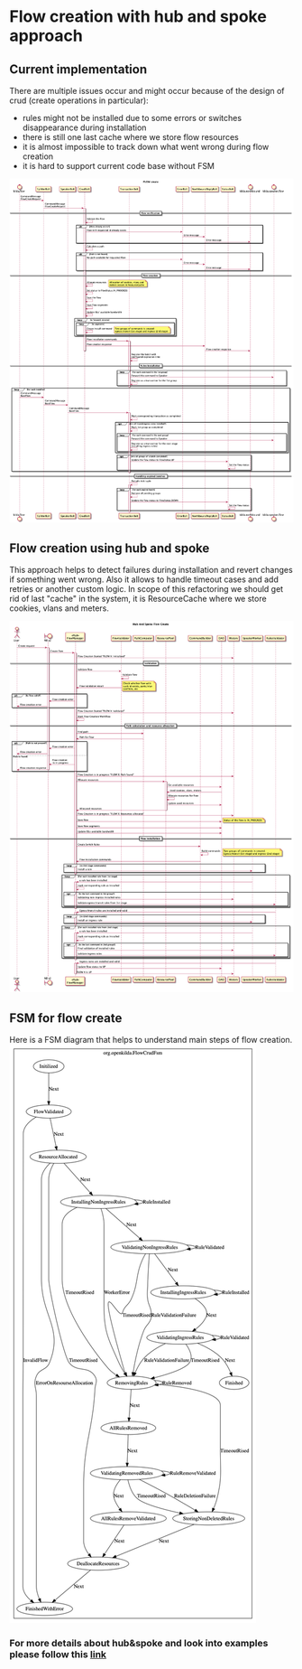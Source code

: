# Flow creation with hub and spoke approach

## Current implementation

There are multiple issues occur and might occur because of the design of crud (create operations in particular):
- rules might not be installed due to some errors or switches disappearance during installation
- there is still one last cache where we store flow resources
- it is almost impossible to track down what went wrong during flow creation
- it is hard to support current code base without FSM

![Flow create current version](flow-create-current.png "Flow create current version")

## Flow creation using hub and spoke
This approach helps to detect failures during installation and revert changes if something went wrong. Also it allows to
handle timeout cases and add retries or another custom logic. In scope of this refactoring we should get rid of last
"cache" in the system, it is ResourceCache where we store cookies, vlans and meters.

![Flow create design](flow-create-hs.png "Flow create sequence diagram")

## FSM for flow create
Here is a FSM diagram that helps to understand main steps of flow creation.
![Flow create fsm](flow-create-fsm.png "Flow create fsm diagram")

### For more details about hub&spoke and look into examples please follow this [link](https://github.com/telstra/open-kilda/blob/develop/docs/design/hub-and-spoke/v7/README.md)
